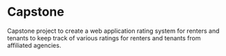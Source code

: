 # Capstone
Capstone project to create a web application rating system for renters and tenants to keep track of various ratings for renters and tenants from affiliated agencies.
